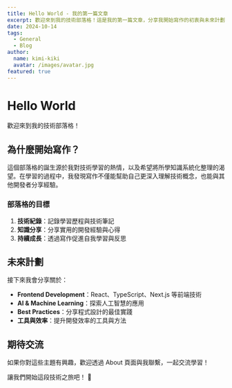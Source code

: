 ```yaml
---
title: Hello World - 我的第一篇文章
excerpt: 歡迎來到我的技術部落格！這是我的第一篇文章，分享我開始寫作的初衷與未來計劃。
date: 2024-10-14
tags:
  - General
  - Blog
author:
  name: kimi-kiki
  avatar: /images/avatar.jpg
featured: true
---
```


# Hello World

歡迎來到我的技術部落格！

## 為什麼開始寫作？

這個部落格的誕生源於我對技術學習的熱情，以及希望將所學知識系統化整理的渴望。在學習的過程中，我發現寫作不僅能幫助自己更深入理解技術概念，也能與其他開發者分享經驗。

### 部落格的目標

1. **技術紀錄**：記錄學習歷程與技術筆記
2. **知識分享**：分享實用的開發經驗與心得
3. **持續成長**：透過寫作促進自我學習與反思

## 未來計劃

接下來我會分享關於：

- **Frontend Development**：React、TypeScript、Next.js 等前端技術
- **AI & Machine Learning**：探索人工智慧的應用
- **Best Practices**：分享程式設計的最佳實踐
- **工具與效率**：提升開發效率的工具與方法

## 期待交流

如果你對這些主題有興趣，歡迎透過 About 頁面與我聯繫，一起交流學習！

讓我們開始這段技術之旅吧！ 🚀
